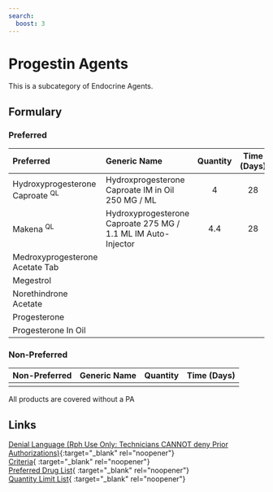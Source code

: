```yaml
---
search:
  boost: 3
---
```


# Progestin Agents

This is a subcategory of Endocrine Agents.

## Formulary

### Preferred

| Preferred                              | Generic Name                                                  | Quantity | Time (Days) |
| :----------------------------------------- | :------------------------------------------------------------ | :------: | :---------: |
| Hydroxyprogesterone Caproate <sup>QL</sup> | Hydroxprogesterone Caproate IM in Oil 250 MG / ML             |    4     |     28      |
| Makena <sup>QL</sup>                       | Hydroxyprogesterone Caproate 275 MG / 1.1 ML IM Auto-Injector |   4.4    |     28      |
| Medroxyprogesterone Acetate Tab            |                                                               |          |             |
| Megestrol                                  |                                                               |          |             |
| Norethindrone Acetate                      |                                                               |          |             |
| Progesterone                               |                                                               |          |             |
| Progesterone In Oil                        |                                                               |          |             |

### Non-Preferred

| Non-Preferred | Generic Name | Quantity | Time (Days) |
| :------------ | :----------- | :------: | :---------: |
|               |              |          |             |

All products are covered without a PA

## Links

[Denial Language (Rph Use Only: Technicians CANNOT deny Prior Authorizations)](https://mygainwell-my.sharepoint.com.mcas.ms/:w:/r/personal/rachel_carpenter_gainwelltechnologies_com/_layouts/15/Doc.aspx?sourcedoc=%7BCD777F63-7F18-4713-8D6A-B043BEE631F5%7D&file=Denial%20Language%20Updated%2009112023.docx&action=embedview&mobileredirect=true&wdStartOn=52&cid=f4472ece-6d4f-4694-b0c5-c150a2f53fea){:target="_blank" rel="noopener"} </br>
[Criteria](https://medicaid.ohio.gov/static/PHM/drug-coverage/20230701+UPDL+Criteria+_v1_FINAL.approved.pdf#page=62){ :target="_blank" rel="noopener"} </br>
[Preferred Drug List](https://medicaid.ohio.gov/static/PHM/drug-coverage/20230701_UPDL_FINAL_ODM.approved.v2.pdf#page=22){ :target="_blank" rel="noopener"} </br>
[Quantity Limit List](https://pharmacy.medicaid.ohio.gov/sites/default/files/20230101_Ohio_Medicaid_Quantity_Document_APPROVED.pdf){ :target="_blank" rel="noopener"}
